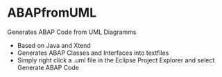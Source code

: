 # ABAPfromUML

Generates ABAP Code from UML Diagramms

* Based on Java and Xtend
* Generates ABAP Classes and Interfaces into textfiles
* Simply right click a .uml file in the Eclipse Project Explorer and select Generate ABAP Code